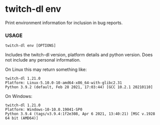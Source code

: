 <!-- ------------------- generated docs start ------------------- -->
# twitch-dl env

Print environment information for inclusion in bug reports.

### USAGE

```
twitch-dl env [OPTIONS]
```

<!-- ------------------- generated docs end ------------------- -->

Includes the twitch-dl version, platform details and python version. Does not
include any personal information.

On Linux this may return something like:

```
twitch-dl 1.21.0
Platform: Linux-5.10.0-10-amd64-x86_64-with-glibc2.31
Python 3.9.2 (default, Feb 28 2021, 17:03:44) [GCC 10.2.1 20210110]
```

On Windows:

```
twitch-dl 1.21.0
Platform: Windows-10-10.0.19041-SP0
Python 3.9.4 (tags/v3.9.4:1f2e308, Apr 6 2021, 13:40:21) [MSC v.1928 64 bit (AMD64)]
```